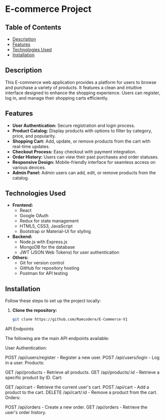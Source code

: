 # E-commerce Project 

## Table of Contents
- [Description](#description)
- [Features](#features)
- [Technologies Used](#technologies-used)
- [Installation](#installation)


## Description
This E-commerce web application provides a platform for users to browse and purchase a variety of products. It features a clean and intuitive interface designed to enhance the shopping experience. Users can register, log in, and manage their shopping carts efficiently.

## Features
- **User Authentication:** Secure registration and login process.
- **Product Catalog:** Display products with options to filter by category, price, and popularity.
- **Shopping Cart:** Add, update, or remove products from the cart with real-time updates.
- **Checkout Process:** Easy checkout with payment integration.
- **Order History:** Users can view their past purchases and order statuses.
- **Responsive Design:** Mobile-friendly interface for seamless access on various devices.
- **Admin Panel:** Admin users can add, edit, or remove products from the catalog.

## Technologies Used
- **Frontend:**
  - React
  - Google OAuth
  - Redux for state management
  - HTML5, CSS3, JavaScript
  - Bootstrap or Material-UI for styling
- **Backend:**
  - Node.js with Express.js
  - MongoDB for the database
  - JWT (JSON Web Tokens) for user authentication
- **Others:**
  - Git for version control
  - GitHub for repository hosting
  - Postman for API testing

## Installation
Follow these steps to set up the project locally:

1. **Clone the repository:**
   ```bash
   git clone https://github.com/Ramcodere/E-Commerce-V1


API Endpoints

The following are the main API endpoints available:

User Authentication:

POST /api/users/register - Register a new user.
POST /api/users/login - Log in a user.
Products:

GET /api/products - Retrieve all products.
GET /api/products/:id - Retrieve a specific product by ID.
Cart:

GET /api/cart - Retrieve the current user's cart.
POST /api/cart - Add a product to the cart.
DELETE /api/cart/:id - Remove a product from the cart.
Orders:

POST /api/orders - Create a new order.
GET /api/orders - Retrieve the user's order history.
